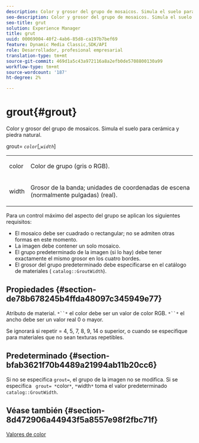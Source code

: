 ```yaml
---
description: Color y grosor del grupo de mosaicos. Simula el suelo para cerámica y piedra natural.
seo-description: Color y grosor del grupo de mosaicos. Simula el suelo para cerámica y piedra natural.
seo-title: grut
solution: Experience Manager
title: grut
uuid: 00069004-40f2-4ab6-85d8-ca197b7bef69
feature: Dynamic Media Classic,SDK/API
role: Desarrollador, profesional empresarial
translation-type: tm+mt
source-git-commit: 469d1a5c43a972116a8a2efb0de5708800130a99
workflow-type: tm+mt
source-wordcount: '187'
ht-degree: 2%

---
```



# grout{#grout}

Color y grosor del grupo de mosaicos. Simula el suelo para cerámica y piedra natural.

grout= *`color`*[,*`width`*]

<table id="simpletable_302B78CFC8F14E0F962D1D2064AD1371"> 
 <tr class="strow"> 
  <td class="stentry"> <p> <span class="codeph"> <span class="varname"> color  </span> </span> </p> </td> 
  <td class="stentry"> <p>Color de grupo (gris o RGB). </p> </td> 
 </tr> 
 <tr class="strow"> 
  <td class="stentry"> <p> <span class="codeph"> <span class="varname"> width </span> </span> </p> </td> 
  <td class="stentry"> <p>Grosor de la banda; unidades de coordenadas de escena (normalmente pulgadas) (real). </p> </td> 
 </tr> 
</table>

Para un control máximo del aspecto del grupo se aplican los siguientes requisitos:

* El mosaico debe ser cuadrado o rectangular; no se admiten otras formas en este momento.
* La imagen debe contener un solo mosaico.
* El grupo predeterminado de la imagen (si lo hay) debe tener exactamente el mismo grosor en los cuatro bordes.
* El grosor del grupo predeterminado debe especificarse en el catálogo de materiales ( `catalog::GroutWidth`).

## Propiedades {#section-de78b678245b4ffda48097c345949e77}

Atributo de material. `*``*` el color debe ser un valor de color RGB. `*``*` el ancho debe ser un valor real 0 o mayor.

Se ignorará si repetir = 4, 5, 7, 8, 9, 14 o superior, o cuando se especifique para materiales que no sean texturas repetibles.

## Predeterminado {#section-bfab3621f70b4489a21994ab11b20cc6}

Si no se especifica `grout=`, el grupo de la imagen no se modifica. Si se especifica ` grout= *`color`*`, `*`width`*` toma el valor predeterminado `catalog::GroutWidth`.

## Véase también {#section-8d472906a44943f5a8557e98f2fbc71f}

[Valores de color](../../../../../ir-api/http-protocol/image-rendering-api-ref/c-ir-http-protocol-ref/c-ir-http-protocol-syntax-and-features/r-ir-color-values.md#reference-657f95c0841742d2a55a48bc938303f6)
